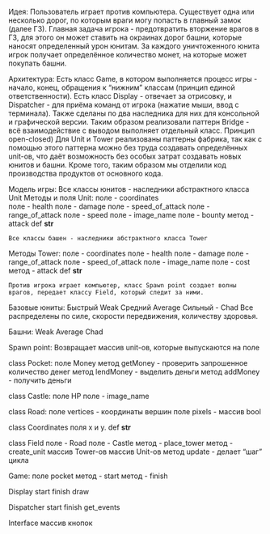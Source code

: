 Идея:
Пользователь играет против компьютера. Существует одна или несколько дорог, по которым враги могу попасть в главный замок (далее ГЗ). Главная задача игрока - предотвратить вторжение врагов в ГЗ, для этого он может ставить на окраинах дорог башни, которые наносят определенный урон юнитам. За каждого уничтоженного юнита игрок получает определённое количество монет, на которые может покупать башни.

Архитектура:
    Есть класс Game, в котором выполняется процесс игры - начало, конец, обращения к “нижним” классам (принцип единой ответственности). Есть класс Display - отвечает за отрисовку, и Dispatcher - для приёма команд от игрока (нажатие мыши, ввод с терминала). Также сделаны по два наследника для них для консольной и графической версии. Таким образом реализовали паттерн Bridge - всё взаимодействие с выводом выполняет отдельный класс. Принцип open-closed)
    Для Unit и Tower реализованы паттерны фабрика, так как с помощью этого паттерна можно без труда создавать определённых unit-ов, что даёт возможность без особых затрат создавать новых юнитов и башни. Кроме того, таким образом мы отделили код производства продуктов от основного кода.

Модель игры:
    Все классы юнитов - наследники абстрактного класса Unit
Методы и поля Unit: 
поле - coordinates  
поле - health
поле - damage
поле - speed_of_attack
поле - range_of_attack
поле - speed
поле - image_name
поле - bounty
метод  - attack
def __str__


    Все классы башен - наследники абстрактного класса Tower
Методы Tower:
поле - coordinates
поле -  health
поле - damage
поле - range_of_attack
поле -  speed_of_attack
поле - image_name
поле - cost
метод - attack
def __str__
    


    Против игрока играет компьютер, класс Spawn point создает волны врагов, передает классу Field, который следит за ними.

Базовые юниты:
Быстрый Weak
Средний Average
Сильный  - Chad
Все распределены по силе, скорости передвижения, количеству здоровья.

Башни:
Weak
Average
Chad 

Spawn point: Возвращает массив unit-ов, которые выпускаются на поле

class Pocket:
поле Money
метод getMoney - проверить запрошенное количество денег
метод lendMoney - выделить деньги
метод addMoney - получить деньги

class Castle:
поле HP
поле - image_name

class Road:
поле vertices - координаты вершин
поле pixels - массив bool

class Coordinates
поля x и y.
def __str__

class Field
поле - Road 
поле - Castle 
метод - place_tower
метод - create_unit
массив Tower-ов
массив Unit-ов
метод update - делает “шаг” цикла

Game:
поле pocket
метод - start
метод - finish

Display
start
finish
draw

Dispatcher
start
finish
get_events

Interface
массив кнопок


